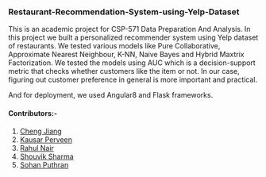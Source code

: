 ### Restaurant-Recommendation-System-using-Yelp-Dataset
This is an academic project for CSP-571 Data Preparation And Analysis. 
In this project we built a personalized recommender system using Yelp dataset of restaurants. We tested various models like Pure Collaborative, Approximate Nearest Neighbour, K-NN, Naive Bayes and Hybrid Maxtrix Factorization. 
We tested the models using AUC which is a decision-support metric that checks whether customers like the item or not. In our case, figuring out customer preference in general is more important and practical. 

And for deployment, we used Angular8 and Flask frameworks.
#### Contributors:-
1. [Cheng Jiang](https://github.com/okcheng0504mm)
2. [Kausar Perveen](https://github.com/kperveen)
3. [Rahul Nair](https://github.com/rahulmnair1997)
4. [Shouvik Sharma](https://github.com/shouvik19)
5. [Sohan Puthran](https://github.com/sohansputhran)
